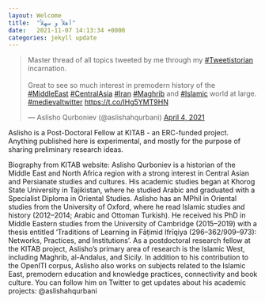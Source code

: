 ```yaml
---
layout: Welcome
title:  "أهلاً و سهلاً"
date:   2021-11-07 14:13:34 +0000
categories: jekyll update
---
```

<blockquote class="twitter-tweet"><p lang="en" dir="ltr">Master thread of all topics tweeted by me through my <a href="https://twitter.com/hashtag/Tweetistorian?src=hash&amp;ref_src=twsrc%5Etfw">#Tweetistorian</a> incarnation. <br><br>Great to see so much interest in premodern history of the <a href="https://twitter.com/hashtag/MiddleEast?src=hash&amp;ref_src=twsrc%5Etfw">#MiddleEast</a> <a href="https://twitter.com/hashtag/CentralAsia?src=hash&amp;ref_src=twsrc%5Etfw">#CentralAsia</a> <a href="https://twitter.com/hashtag/Iran?src=hash&amp;ref_src=twsrc%5Etfw">#Iran</a> <a href="https://twitter.com/hashtag/Maghrib?src=hash&amp;ref_src=twsrc%5Etfw">#Maghrib</a> and <a href="https://twitter.com/hashtag/Islamic?src=hash&amp;ref_src=twsrc%5Etfw">#Islamic</a> world at large. <a href="https://twitter.com/hashtag/medievaltwitter?src=hash&amp;ref_src=twsrc%5Etfw">#medievaltwitter</a> <a href="https://t.co/IHg5YMT9HN">https://t.co/IHg5YMT9HN</a></p>&mdash; Aslisho Qurboniev (@aslishahqurbani) <a href="https://twitter.com/aslishahqurbani/status/1378668366987137031?ref_src=twsrc%5Etfw">April 4, 2021</a></blockquote> <script async src="https://platform.twitter.com/widgets.js" charset="utf-8"></script>

Aslisho is a Post-Doctoral Fellow at KITAB - an ERC-funded project. Anything published here is experimental, and mostly for the purpose of sharing preliminary research ideas.

Biography from KITAB website: Aslisho Qurboniev is a historian of the Middle East and North Africa region with a strong interest in Central Asian and Persianate studies and cultures. His academic studies began at Khorog State University in Tajikistan, where he studied Arabic and graduated with a Specialist Diploma in Oriental Studies. Aslisho has an MPhil in Oriental studies from the University of Oxford, where he read Islamic studies and history (2012–2014; Arabic and Ottoman Turkish). He received his PhD in Middle Eastern studies from the University of Cambridge (2015–2019) with a thesis entitled ‘Traditions of Learning in Fāṭimid Ifrīqiya (296–362/909–973): Networks, Practices, and Institutions’. As a postdoctoral research fellow at the KITAB project, Aslisho’s primary area of research is the Islamic West, including Maghrib, al-Andalus, and Sicily. In addition to his contribution to the OpenITI corpus, Aslisho also works on subjects related to the Islamic East, premodern education and knowledge practices, connectivity and book culture. You can follow him on Twitter to get updates about his academic projects: @aslishahqurbani
